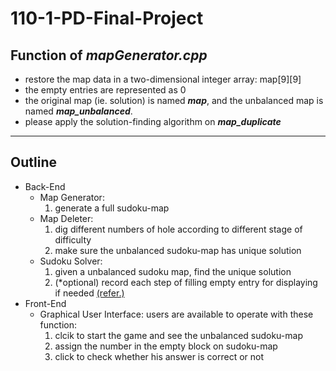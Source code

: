 # 110-1-PD-Final-Project

## Function of **_mapGenerator.cpp_**
- restore the map data in a two-dimensional integer array: map[9][9]
- the empty entries are represented as 0
- the original map (ie. solution) is named _**map**_, and the unbalanced map is named **_map_unbalanced_**.
- please apply the solution-finding algorithm on **_map_duplicate_**


---
## Outline
- Back-End
  - Map Generator: 
    1. generate a full sudoku-map
  - Map Deleter: 
    1. dig different numbers of hole according to different stage of difficulty
    2. make sure the unbalanced sudoku-map has unique solution
  - Sudoku Solver: 
    1. given a unbalanced sudoku map, find the unique solution
    2. (*optional) record each step of filling empty entry for displaying if needed [(refer.)](https://www.gushiciku.cn/pl/glKd/zh-tw)
- Front-End
  - Graphical User Interface: users are available to operate with these function:
    1. clcik to start the game and see the unbalanced sudoku-map
    2. assign the number in the empty block on sudoku-map
    3. click to check whether his answer is correct or not
